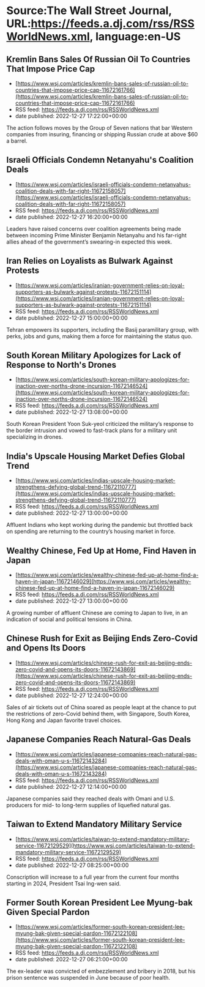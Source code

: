 # Source:The Wall Street Journal, URL:https://feeds.a.dj.com/rss/RSSWorldNews.xml, language:en-US

## Kremlin Bans Sales Of Russian Oil To Countries That Impose Price Cap
 - [https://www.wsj.com/articles/kremlin-bans-sales-of-russian-oil-to-countries-that-impose-price-cap-11672161766](https://www.wsj.com/articles/kremlin-bans-sales-of-russian-oil-to-countries-that-impose-price-cap-11672161766)
 - RSS feed: https://feeds.a.dj.com/rss/RSSWorldNews.xml
 - date published: 2022-12-27 17:22:00+00:00

The action follows moves by the Group of Seven nations that bar Western companies from insuring, financing or shipping Russian crude at above $60 a barrel.

## Israeli Officials Condemn Netanyahu's Coalition Deals
 - [https://www.wsj.com/articles/israeli-officials-condemn-netanyahus-coalition-deals-with-far-right-11672158057](https://www.wsj.com/articles/israeli-officials-condemn-netanyahus-coalition-deals-with-far-right-11672158057)
 - RSS feed: https://feeds.a.dj.com/rss/RSSWorldNews.xml
 - date published: 2022-12-27 16:20:00+00:00

Leaders have raised concerns over coalition agreements being made between incoming Prime Minister Benjamin Netanyahu and his far-right allies ahead of the government’s swearing-in expected this week.

## Iran Relies on Loyalists as Bulwark Against Protests
 - [https://www.wsj.com/articles/iranian-government-relies-on-loyal-supporters-as-bulwark-against-protests-11672151114](https://www.wsj.com/articles/iranian-government-relies-on-loyal-supporters-as-bulwark-against-protests-11672151114)
 - RSS feed: https://feeds.a.dj.com/rss/RSSWorldNews.xml
 - date published: 2022-12-27 15:00:00+00:00

Tehran empowers its supporters, including the Basij paramilitary group, with perks, jobs and guns, making them a force for maintaining the status quo.

## South Korean Military Apologizes for Lack of Response to North's Drones
 - [https://www.wsj.com/articles/south-korean-military-apologizes-for-inaction-over-norths-drone-incursion-11672146524](https://www.wsj.com/articles/south-korean-military-apologizes-for-inaction-over-norths-drone-incursion-11672146524)
 - RSS feed: https://feeds.a.dj.com/rss/RSSWorldNews.xml
 - date published: 2022-12-27 13:08:00+00:00

South Korean President Yoon Suk-yeol criticized the military’s response to the border intrusion and vowed to fast-track plans for a military unit specializing in drones.

## India's Upscale Housing Market Defies Global Trend
 - [https://www.wsj.com/articles/indias-upscale-housing-market-strengthens-defying-global-trend-11672110777](https://www.wsj.com/articles/indias-upscale-housing-market-strengthens-defying-global-trend-11672110777)
 - RSS feed: https://feeds.a.dj.com/rss/RSSWorldNews.xml
 - date published: 2022-12-27 13:00:00+00:00

Affluent Indians who kept working during the pandemic but throttled back on spending are returning to the country’s housing market in force.

## Wealthy Chinese, Fed Up at Home, Find Haven in Japan
 - [https://www.wsj.com/articles/wealthy-chinese-fed-up-at-home-find-a-haven-in-japan-11672146029](https://www.wsj.com/articles/wealthy-chinese-fed-up-at-home-find-a-haven-in-japan-11672146029)
 - RSS feed: https://feeds.a.dj.com/rss/RSSWorldNews.xml
 - date published: 2022-12-27 13:00:00+00:00

A growing number of affluent Chinese are coming to Japan to live, in an indication of social and political tensions in China.

## Chinese Rush for Exit as Beijing Ends Zero-Covid and Opens Its Doors
 - [https://www.wsj.com/articles/chinese-rush-for-exit-as-beijing-ends-zero-covid-and-opens-its-doors-11672143869](https://www.wsj.com/articles/chinese-rush-for-exit-as-beijing-ends-zero-covid-and-opens-its-doors-11672143869)
 - RSS feed: https://feeds.a.dj.com/rss/RSSWorldNews.xml
 - date published: 2022-12-27 12:24:00+00:00

Sales of air tickets out of China soared as people leapt at the chance to put the restrictions of zero-Covid behind them, with Singapore, South Korea, Hong Kong and Japan favorite travel choices.

## Japanese Companies Reach Natural-Gas Deals
 - [https://www.wsj.com/articles/japanese-companies-reach-natural-gas-deals-with-oman-u-s-11672143284](https://www.wsj.com/articles/japanese-companies-reach-natural-gas-deals-with-oman-u-s-11672143284)
 - RSS feed: https://feeds.a.dj.com/rss/RSSWorldNews.xml
 - date published: 2022-12-27 12:14:00+00:00

Japanese companies said they reached deals with Omani and U.S. producers for mid- to long-term supplies of liquefied natural gas.

## Taiwan to Extend Mandatory Military Service
 - [https://www.wsj.com/articles/taiwan-to-extend-mandatory-military-service-11672129529](https://www.wsj.com/articles/taiwan-to-extend-mandatory-military-service-11672129529)
 - RSS feed: https://feeds.a.dj.com/rss/RSSWorldNews.xml
 - date published: 2022-12-27 08:25:00+00:00

Conscription will increase to a full year from the current four months starting in 2024, President Tsai Ing-wen said.

## Former South Korean President Lee Myung-bak Given Special Pardon
 - [https://www.wsj.com/articles/former-south-korean-president-lee-myung-bak-given-special-pardon-11672122108](https://www.wsj.com/articles/former-south-korean-president-lee-myung-bak-given-special-pardon-11672122108)
 - RSS feed: https://feeds.a.dj.com/rss/RSSWorldNews.xml
 - date published: 2022-12-27 06:21:00+00:00

The ex-leader was convicted of embezzlement and bribery in 2018, but his prison sentence was suspended in June because of poor health.

